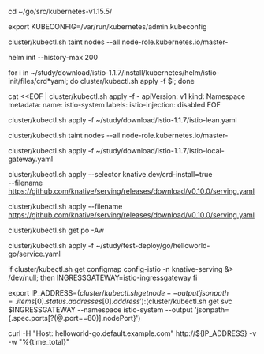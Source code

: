 
cd ~/go/src/kubernetes-v1.15.5/

export KUBECONFIG=/var/run/kubernetes/admin.kubeconfig

cluster/kubectl.sh taint nodes --all node-role.kubernetes.io/master-

helm init --history-max 200

for i in ~/study/download/istio-1.1.7/install/kubernetes/helm/istio-init/files/crd*yaml; do cluster/kubectl.sh apply -f $i; done

cat <<EOF | cluster/kubectl.sh apply -f -
   apiVersion: v1
   kind: Namespace
   metadata:
     name: istio-system
     labels:
       istio-injection: disabled
EOF

cluster/kubectl.sh apply -f ~/study/download/istio-1.1.7/istio-lean.yaml

cluster/kubectl.sh taint nodes --all node-role.kubernetes.io/master-

cluster/kubectl.sh apply -f ~/study/download/istio-1.1.7/istio-local-gateway.yaml

cluster/kubectl.sh apply --selector knative.dev/crd-install=true \
   --filename https://github.com/knative/serving/releases/download/v0.10.0/serving.yaml
   
cluster/kubectl.sh apply --filename https://github.com/knative/serving/releases/download/v0.10.0/serving.yaml

cluster/kubectl.sh get po -Aw
  
cluster/kubectl.sh apply -f ~/study/test-deploy/go/helloworld-go/service.yaml  

if  cluster/kubectl.sh get configmap config-istio -n knative-serving &> /dev/null; then
       INGRESSGATEWAY=istio-ingressgateway
fi

export IP_ADDRESS=$(cluster/kubectl.sh get node  --output 'jsonpath={.items[0].status.addresses[0].address}'):$(cluster/kubectl.sh get svc $INGRESSGATEWAY --namespace istio-system   --output 'jsonpath={.spec.ports[?(@.port==80)].nodePort}')

curl -H "Host: helloworld-go.default.example.com" http://${IP_ADDRESS} -v -w "%{time_total}"   

